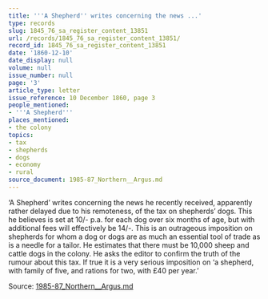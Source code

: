 ```yaml
---
title: '''A Shepherd'' writes concerning the news ...'
type: records
slug: 1845_76_sa_register_content_13851
url: /records/1845_76_sa_register_content_13851/
record_id: 1845_76_sa_register_content_13851
date: '1860-12-10'
date_display: null
volume: null
issue_number: null
page: '3'
article_type: letter
issue_reference: 10 December 1860, page 3
people_mentioned:
- '''A Shepherd'''
places_mentioned:
- the colony
topics:
- tax
- shepherds
- dogs
- economy
- rural
source_document: 1985-87_Northern__Argus.md
---
```


‘A Shepherd’ writes concerning the news he recently received, apparently rather delayed due to his remoteness, of the tax on shepherds’ dogs.  This he believes is set at 10/- p.a. for each dog over six months of age, but with additional fees will effectively be 14/-.  This is an outrageous imposition on shepherds for whom a dog or dogs are as much an essential tool of trade as is a needle for a tailor.  He estimates that there must be 10,000 sheep and cattle dogs in the colony.  He asks the editor to confirm the truth of the rumour about this tax.  If true it is a very serious imposition on ‘a shepherd, with family of five, and rations for two, with £40 per year.’

Source: [1985-87_Northern__Argus.md](/downloads/markdown/1985-87_Northern__Argus.md)
